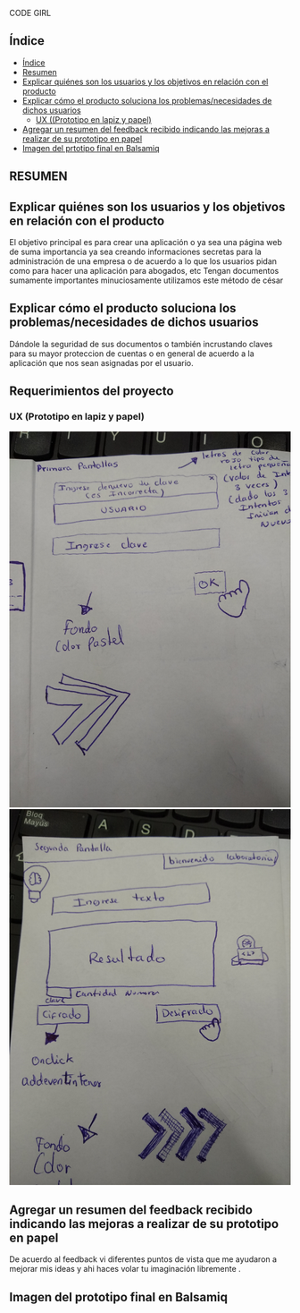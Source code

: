 
CODE GIRL

## Índice

- [Índice](#índice)
- [Resumen](#preámbulo)
- [Explicar quiénes son los usuarios y los objetivos en relación con el producto](#Explicar-quiénes-son-los-usuarios-y-los-objetivos-en-relación-con-el-producto)
- [Explicar cómo el producto soluciona los problemas/necesidades de dichos usuarios](#Explicar-cómo-el-producto-soluciona-los-problemas/necesidades-de-dichos-usuarios)
  - [UX ((Prototipo en lapiz y papel)](#ux-Prototipo-en-lapiz-y-papel)
- [Agregar un resumen del feedback recibido indicando las mejoras a realizar de su prototipo en  papel](#Agregarun-resumen-del-feedbac-krecibido-indicando-las-mejoras-a-realizar-de-su-prototipo-en-papel)
- [Imagen del prtotipo final en Balsamiq](#Imagen-del-prototipo-final-en-Balsamiq)


## RESUMEN



## Explicar quiénes son los usuarios y los objetivos en relación con el producto

El objetivo principal 
es para crear una aplicación o ya sea una página web de suma importancia ya sea creando informaciones secretas para la administración de una empresa o de acuerdo a lo que los usuarios pidan como para hacer una aplicación para abogados, etc 
Tengan documentos sumamente importantes minuciosamente utilizamos este método de césar 


## Explicar cómo el producto soluciona los problemas/necesidades de dichos usuarios

Dándole la seguridad de sus documentos o también incrustando claves para su mayor proteccion de cuentas o en general de acuerdo a la aplicación que nos sean asignadas por el usuario. 

## Requerimientos del proyecto

 
### UX (Prototipo en lapiz y papel)

![Imagen 1][1]  ![Imagen 2][2]

 [1]: IMG_20190531_110629764.jpg
 [2]: IMG_20190531_110637234.jpg "scaphandre"

## Agregar un resumen del feedback recibido indicando las mejoras a realizar de su prototipo en  papel

De acuerdo al feedback vi  diferentes puntos de vista  que me ayudaron a mejorar mis ideas y ahi haces volar tu imaginación libremente .

## Imagen del prototipo final en Balsamiq











